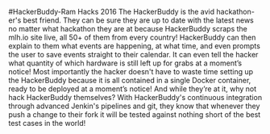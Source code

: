 #HackerBuddy-Ram Hacks 2016
The HackerBuddy is the avid hackathon-er's best friend. They can be sure they are up to date with the latest news no matter what hackathon they are at because HackerBuddy scraps the mlh.io site live, all 50+ of them from every country! HackerBuddy can then explain to them what events are happening, at what time, and even prompts the user to save events straight to their calendar. It can even tell the hacker what quantity of which hardware is still left up for grabs at a moment’s notice! Most importantly the hacker doesn't have to waste time setting up the HackerBuddy because it is all contained in a single Docker container, ready to be deployed at a moment’s notice! And while they’re at it, why not hack HackerBuddy themselves? With HackerBuddy's continuous integration through advanced Jenkin's pipelines and git, they know that whenever they push a change to their fork it will be tested against nothing short of the best test cases in the world!
